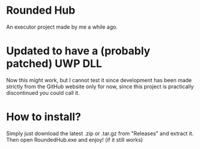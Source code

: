 # Rounded Hub
An executor project made by me a while ago.

# Updated to have a (probably patched) UWP DLL
Now this might work, but I cannot test it since development has been made strictly from the GitHub website only for now, since this project is practically discontinued you could call it.

# How to install?
Simply just download the latest .zip or .tar.gz from "Releases" and extract it. Then open RoundedHub.exe and enjoy! (if it still works)
